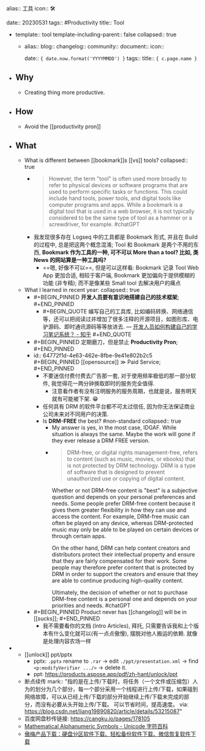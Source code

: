 alias:: 工具
icon:: 🛠

date:: 20230531
tags:: #Productivity
title:: Tool

  - template:: tool
    template-including-parent:: false
    collapsed:: true
    - alias:: 
      blog:: 
      changelog:: 
      community:: 
      document:: 
      icon::
      
      date:: ``{ date.now.format('YYYYMMDD') }``
      tags:: 
      title:: ``{ c.page.name }``
- ## Why
  - Creating thing more productive.
- ## How
  - Avoid the [[productivity pron]]
- ## What
  - What is different between [[bookmark]]s [[vs]] tools?
    collapsed:: true
    - > However, the term "tool" is often used more broadly to refer to physical devices or software programs that are used to perform specific tasks or functions. This could include hand tools, power tools, and digital tools like computer programs and apps. While a bookmark is a digital tool that is used in a web browser, it is not typically considered to be the same type of tool as a hammer or a screwdriver, for example.
      #chatGPT
    - 我发现很多存在 Logseq 中的工具都是 Bookmark 形式, 并且在 Build 的过程中, 总是把这两个概念混淆; Tool 和 Bookmark 是两个不用的东西, **Bookmark 作为工具的一种, 可不可以 More than a tool? 比如, 类 News 的网站算是一种工具吗?**
      - ==嗯, 好像不可以==, 但是可以这样看: Bookmark 记录 Tool Web App 更加合适, 相较于客户端, Bookmark 更加偏向于提供模糊的功能 (非专精); 而不是像某些 Small tool 去解决用户的痛点
  - What I learned in recent year:
    collapsed:: true
    - #+BEGIN_PINNED
      **开发人员要有意识地搭建自己的技术框架**;
      #+END_PINNED
      - #+BEGIN_QUOTE
        编写自己的工具库, 比如编码转换、网络通信等，还可以把阅读过并增加了很多注释的开源项目，如图形库、电驴源码、即时通讯源码等等放进去. 
        — [开发人员如何构建自己的学习笔记系统？ - 知乎](https://www.zhihu.com/question/273440522/answer/368778127)
        #+END_QUOTE
    - #+BEGIN_PINNED
      定期磨刀，但是禁止 **Productivity Pron**;
      #+END_PINNED
    - id:: 64772f1d-4e63-462e-8fbe-9e41e802b2c5
      #+BEGIN_PINNED
      [[opensource]] ≫ Paid Service;
      #+END_PINNED
      - 不要迷信付费付费去广告那一套, 对于使用频率极低的那一部分软件, 我觉得花一两分钟换取即时的服务完全值得.
        - 注意看作者有没有注明服务的服务周期，也就是说，服务明天就有可能被下架. 😁
      - 任何具有 DRM 的软件平台都不可太过信任, 因为你无法保证商业公司未来对不同用户的决策.
      - Is **DRM-FREE** the best? #non-standard
        collapsed:: true
        - My answer is yes, in the most case, IDGAF. While situation is always the same. Maybe the work will gone if they ever release a DRM FREE version.
        - > DRM-free, or digital rights management-free, refers to content (such as music, movies, or ebooks) that is not protected by DRM technology. DRM is a type of software that is designed to prevent unauthorized use or copying of digital content.
          >
          Whether or not DRM-free content is "best" is a subjective question and depends on your personal preferences and needs. Some people prefer DRM-free content because it gives them greater flexibility in how they can use and access the content. For example, DRM-free music can often be played on any device, whereas DRM-protected music may only be able to be played on certain devices or through certain apps.
          >
          On the other hand, DRM can help content creators and distributors protect their intellectual property and ensure that they are fairly compensated for their work. Some people may therefore prefer content that is protected by DRM in order to support the creators and ensure that they are able to continue producing high-quality content.
          >
          Ultimately, the decision of whether or not to purchase DRM-free content is a personal one and depends on your priorities and needs.
          #chatGPT
    - #+BEGIN_PINNED
      Product never has [[changelog]] will be in [[sucks]];
      #+END_PINNED
      - 我不需要看你的文档 (Intro Articles), 拜托, 只需要告诉我和上个版本有什么变化就可以(有一点点傲慢), 摆脱对他人搬运的依赖. 就像是处理内容农场一样
-
  - [[unlock]] ppt/pptx
    - pptx: `.pptx` rename to `.rar` -> edit `./ppt/presentation.xml` -> find `<p:modifyVerifier .../>` -> delete it.
    - ppt: https://products.aspose.app/pdf/zh-hant/unlock/ppt
  - 断点续传
    mark:: "指的是在上传/下载时，将任务（一个文件或压缩包）人为的划分为几个部分，每一个部分采用一个线程进行上传/下载，如果碰到网络故障，可以从已经上传/下载的部分开始继续上传/下载未完成的部分，而没有必要从头开始上传/下载。 可以节省时间，提高速度。 via: https://blog.csdn.net/liang19890820/article/details/53215087"
  - 百度网盘秒传链接: https://cangku.io/pages/178105
  - [Mathematical Alphanumeric Symbols - Unicode 字符百科](https://unicode-table.com/cn/blocks/mathematical-alphanumeric-symbols/)
  - [傲梅产品下载：硬盘分区软件下载、轻松备份软件下载、微信恢复软件下载](https://www.aomeikeji.com/download.html)